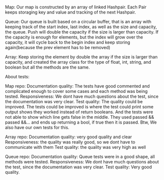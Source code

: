 Map: 
Our map is constructed by an array of linked Hashpair. Each
Pair keeps storaging key and value and tracking of the next 
Hashpair.

Queue:
Our queue is built based on a circular buffer, that is an 
array with keeping track of the start index, last index, as 
well as the size and capacity, the queue. Push will double 
the capacity if the size is larger than capacity. If the 
capacity is enough for elements, but the index will grow 
over the capacity, it will cycle back to the begin index 
and keep storing again(because the prev element has to be 
removed)

Array:
Keep storing the element by double the array if the size is 
larger than capacity, and created the array class for the
type of float, int, string, and boolean but all the methods 
are the same.

About tests:

Map repo:
Documentation quality: The tests have good commented and 
complicated enough to cover some cases and each method was
being tested.
Responsiveness: We dont have much questions about the test, 
since the documentation was very clear.
Test quality: The quality could be improved. The tests 
could be improved is where the test could print some output 
shows they worked instead of return booleans. And the tests 
were not able to show which line gets false in the middle.
They used passed && passed &&... and ends up returning a bool,
if true then it is passed.
Btw, We also have our own tests for this.

Array repo:
Documentation quality: very good quality and clear
Responsiveness: the quality was really good, so we dont have 
to communicate with them
Test quality: the quality was very high as well

Queue repo:
Documentation quality: Queue tests were in a good shape,
all methods were tested.
Responsiveness: We dont have much questions about the test, 
since the documentation was very clear.
Test quality: Very good quality.